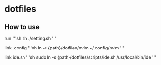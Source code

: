 # dotfiles

## How to use
run
'''sh
sh ./setting.sh
'''

link .config
'''sh
ln -s {path}/dotfiles/nvim ~/.config/nvim
'''

link ide.sh
'''sh
sudo ln -s {path}/dotfiles/scripts/ide.sh /usr/local/bin/ide
'''
